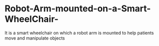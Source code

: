# Robot-Arm-mounted-on-a-Smart-WheelChair-
It is a smart wheelchair on which a robot arm is mounted to help patients move and manipulate objects
